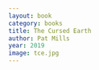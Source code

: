 ```yaml
---
layout: book
category: books
title: The Cursed Earth
author: Pat Mills
year: 2019
image: tce.jpg
---
```

